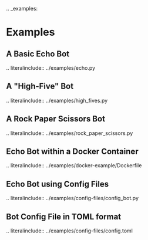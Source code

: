 .. _examples:

# Examples

## A Basic Echo Bot

.. literalinclude:: ../examples/echo.py

## A "High-Five" Bot

.. literalinclude:: ../examples/high_fives.py

## A Rock Paper Scissors Bot

.. literalinclude:: ../examples/rock_paper_scissors.py

## Echo Bot within a Docker Container
.. literalinclude:: ../examples/docker-example/Dockerfile

## Echo Bot using Config Files
.. literalinclude:: ../examples/config-files/config_bot.py

## Bot Config File in TOML format
.. literalinclude:: ../examples/config-files/config.toml